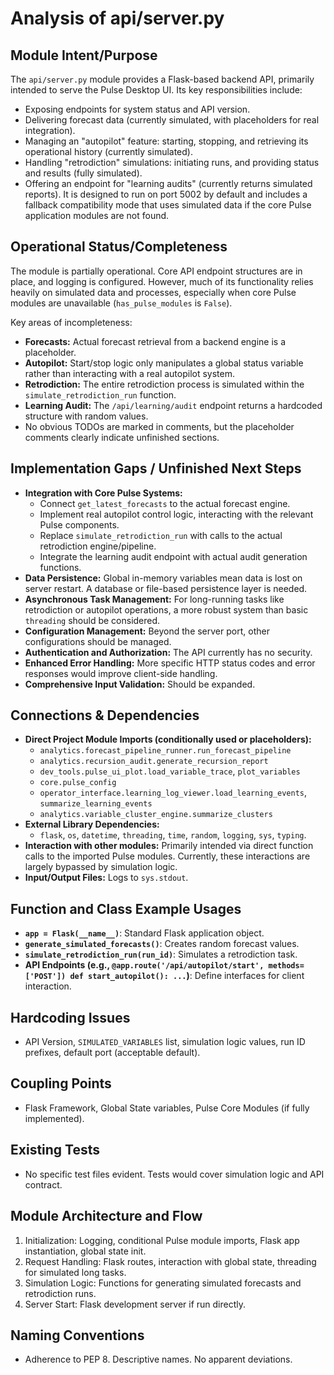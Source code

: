 # Analysis of api/server.py

## Module Intent/Purpose
The `api/server.py` module provides a Flask-based backend API, primarily intended to serve the Pulse Desktop UI. Its key responsibilities include:
- Exposing endpoints for system status and API version.
- Delivering forecast data (currently simulated, with placeholders for real integration).
- Managing an "autopilot" feature: starting, stopping, and retrieving its operational history (currently simulated).
- Handling "retrodiction" simulations: initiating runs, and providing status and results (fully simulated).
- Offering an endpoint for "learning audits" (currently returns simulated reports).
It is designed to run on port 5002 by default and includes a fallback compatibility mode that uses simulated data if the core Pulse application modules are not found.

## Operational Status/Completeness
The module is partially operational. Core API endpoint structures are in place, and logging is configured. However, much of its functionality relies heavily on simulated data and processes, especially when core Pulse modules are unavailable (`has_pulse_modules` is `False`).

Key areas of incompleteness:
- **Forecasts:** Actual forecast retrieval from a backend engine is a placeholder.
- **Autopilot:** Start/stop logic only manipulates a global status variable rather than interacting with a real autopilot system.
- **Retrodiction:** The entire retrodiction process is simulated within the `simulate_retrodiction_run` function.
- **Learning Audit:** The `/api/learning/audit` endpoint returns a hardcoded structure with random values.
- No obvious TODOs are marked in comments, but the placeholder comments clearly indicate unfinished sections.

## Implementation Gaps / Unfinished Next Steps
- **Integration with Core Pulse Systems:**
    - Connect `get_latest_forecasts` to the actual forecast engine.
    - Implement real autopilot control logic, interacting with the relevant Pulse components.
    - Replace `simulate_retrodiction_run` with calls to the actual retrodiction engine/pipeline.
    - Integrate the learning audit endpoint with actual audit generation functions.
- **Data Persistence:** Global in-memory variables mean data is lost on server restart. A database or file-based persistence layer is needed.
- **Asynchronous Task Management:** For long-running tasks like retrodiction or autopilot operations, a more robust system than basic `threading` should be considered.
- **Configuration Management:** Beyond the server port, other configurations should be managed.
- **Authentication and Authorization:** The API currently has no security.
- **Enhanced Error Handling:** More specific HTTP status codes and error responses would improve client-side handling.
- **Comprehensive Input Validation:** Should be expanded.

## Connections & Dependencies
- **Direct Project Module Imports (conditionally used or placeholders):**
    - `analytics.forecast_pipeline_runner.run_forecast_pipeline`
    - `analytics.recursion_audit.generate_recursion_report`
    - `dev_tools.pulse_ui_plot.load_variable_trace`, `plot_variables`
    - `core.pulse_config`
    - `operator_interface.learning_log_viewer.load_learning_events`, `summarize_learning_events`
    - `analytics.variable_cluster_engine.summarize_clusters`
- **External Library Dependencies:**
    - `flask`, `os`, `datetime`, `threading`, `time`, `random`, `logging`, `sys`, `typing`.
- **Interaction with other modules:** Primarily intended via direct function calls to the imported Pulse modules. Currently, these interactions are largely bypassed by simulation logic.
- **Input/Output Files:** Logs to `sys.stdout`.

## Function and Class Example Usages
- **`app = Flask(__name__)`**: Standard Flask application object.
- **`generate_simulated_forecasts()`**: Creates random forecast values.
- **`simulate_retrodiction_run(run_id)`**: Simulates a retrodiction task.
- **API Endpoints (e.g., `@app.route('/api/autopilot/start', methods=['POST']) def start_autopilot(): ...`)**: Define interfaces for client interaction.

## Hardcoding Issues
- API Version, `SIMULATED_VARIABLES` list, simulation logic values, run ID prefixes, default port (acceptable default).

## Coupling Points
- Flask Framework, Global State variables, Pulse Core Modules (if fully implemented).

## Existing Tests
- No specific test files evident. Tests would cover simulation logic and API contract.

## Module Architecture and Flow
1.  Initialization: Logging, conditional Pulse module imports, Flask app instantiation, global state init.
2.  Request Handling: Flask routes, interaction with global state, threading for simulated long tasks.
3.  Simulation Logic: Functions for generating simulated forecasts and retrodiction runs.
4.  Server Start: Flask development server if run directly.

## Naming Conventions
- Adherence to PEP 8. Descriptive names. No apparent deviations.